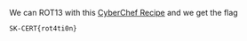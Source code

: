 We can ROT13 with this [CyberChef Recipe]([https://cyberchef.org/#recipe=ROT13_Brute_Force(true,true,false,100,0,true,'')](https://cyberchef.org/#recipe=ROT13(true,true,false,13)&input=SnVyYSB2ZyBwYnpyZiBnYiBwcnlyZmd2bnkgemJpcnpyYWdmLCBGWC1QUkVHe2ViZzRndjBhfSB2ZiBjdmliZ255Lg0KDQo)) and we get the flag

``SK-CERT{rot4ti0n}``

